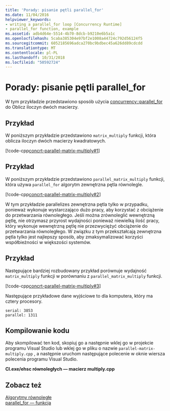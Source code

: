 ```yaml
---
title: 'Porady: pisanie pętli parallel_for'
ms.date: 11/04/2016
helpviewer_keywords:
- writing a parallel_for loop [Concurrency Runtime]
- parallel_for function, example
ms.assetid: adb4d64e-5514-4b70-8dcb-b9210e6b5a1c
ms.openlocfilehash: 5caba385304e97bf2e1008a44724c792d56124f5
ms.sourcegitcommit: 6052185696adca270bc9bdbec45a626dd89cdcdd
ms.translationtype: MT
ms.contentlocale: pl-PL
ms.lasthandoff: 10/31/2018
ms.locfileid: "50592724"
---
```

# <a name="how-to-write-a-parallelfor-loop"></a>Porady: pisanie pętli parallel_for

W tym przykładzie przedstawiono sposób użycia [concurrency::parallel_for](reference/concurrency-namespace-functions.md#parallel_for) do Oblicz iloczyn dwóch macierzy.

## <a name="example"></a>Przykład

W poniższym przykładzie przedstawiono `matrix_multiply` funkcji, która oblicza iloczyn dwóch macierzy kwadratowych.

[!code-cpp[concrt-parallel-matrix-multiply#1](../../parallel/concrt/codesnippet/cpp/how-to-write-a-parallel-for-loop_1.cpp)]

## <a name="example"></a>Przykład

W poniższym przykładzie przedstawiono `parallel_matrix_multiply` funkcji, która używa `parallel_for` algorytm zewnętrzna pętla równolegle.

[!code-cpp[concrt-parallel-matrix-multiply#2](../../parallel/concrt/codesnippet/cpp/how-to-write-a-parallel-for-loop_2.cpp)]

W tym przykładzie parallelizes zewnętrzna pętla tylko w przypadku, ponieważ wykonuje wystarczająco dużo pracy, aby korzystać z obciążenie do przetwarzania równoległego. Jeśli można zrównoleglić wewnętrzną pętlę, nie otrzymasz przyrost wydajności ponieważ niewielką ilość pracy, który wykonuje wewnętrzną pętlę nie przezwyciężyć obciążenie do przetwarzania równoległego. W związku z tym przekształcają zewnętrzna pętla tylko jest najlepszy sposób, aby zmaksymalizować korzyści współbieżności w większości systemów.

## <a name="example"></a>Przykład

Następujące bardziej rozbudowany przykład porównuje wydajność `matrix_multiply` funkcji w porównaniu z `parallel_matrix_multiply` funkcji.

[!code-cpp[concrt-parallel-matrix-multiply#3](../../parallel/concrt/codesnippet/cpp/how-to-write-a-parallel-for-loop_3.cpp)]

Następujące przykładowe dane wyjściowe to dla komputera, który ma cztery procesory.

```Output
serial: 3853
parallel: 1311
```

## <a name="compiling-the-code"></a>Kompilowanie kodu

Aby skompilować ten kod, skopiuj go a następnie wklej go w projekcie programu Visual Studio lub wklej go w pliku o nazwie `parallel-matrix-multiply.cpp` , a następnie uruchom następujące polecenie w oknie wiersza polecenia programu Visual Studio.

**Cl.exe/ehsc równoległych — macierz multiply.cpp**

## <a name="see-also"></a>Zobacz też

[Algorytmy równoległe](../../parallel/concrt/parallel-algorithms.md)<br/>
[parallel_for — funkcja](reference/concurrency-namespace-functions.md#parallel_for)

